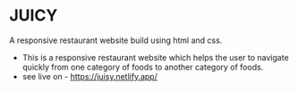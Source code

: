 # JUICY
A responsive restaurant website build using html and css. 
- This is a responsive restaurant website which helps the user to navigate quickly from one category of foods to another category of foods.
- see live on - https://juisy.netlify.app/
